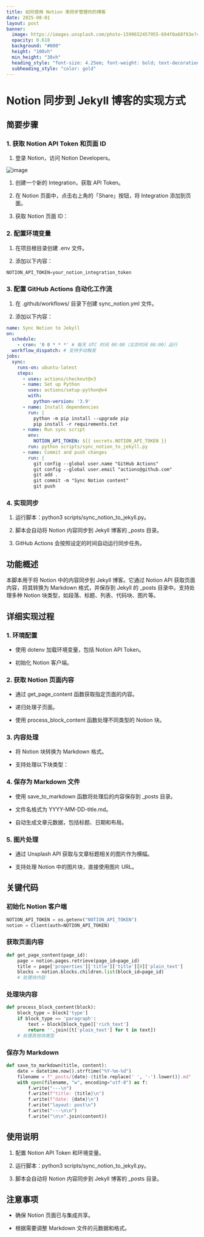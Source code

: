 ```yaml
---
title: 如何使用 Notion 来同步管理你的博客
date: 2025-08-01
layout: post
banner:
  image: https://images.unsplash.com/photo-1599652457955-694f0a68f93e?crop=entropy&cs=tinysrgb&fit=max&fm=jpg&ixid=M3w2OTIwMzJ8MHwxfHJhbmRvbXx8fHx8fHx8fDE3NTQwMzcxNTR8&ixlib=rb-4.1.0&q=80&w=1080
  opacity: 0.618
  background: "#000"
  height: "100vh"
  min_height: "38vh"
  heading_style: "font-size: 4.25em; font-weight: bold; text-decoration: underline"
  subheading_style: "color: gold"
---
```


# Notion 同步到 Jekyll 博客的实现方式

## 简要步骤

### 1. 获取 Notion API Token 和页面 ID

1. 登录 Notion，访问 Notion Developers。

![image](https://prod-files-secure.s3.us-west-2.amazonaws.com/a7a0cc5a-89b9-4cda-8686-1fba0ca52f40/d19c1afe-dea5-4312-9333-786b0ba83054/image.png?X-Amz-Algorithm=AWS4-HMAC-SHA256&X-Amz-Content-Sha256=UNSIGNED-PAYLOAD&X-Amz-Credential=ASIAZI2LB466WGXMSS4Y%2F20250801%2Fus-west-2%2Fs3%2Faws4_request&X-Amz-Date=20250801T083234Z&X-Amz-Expires=3600&X-Amz-Security-Token=IQoJb3JpZ2luX2VjEMD%2F%2F%2F%2F%2F%2F%2F%2F%2F%2FwEaCXVzLXdlc3QtMiJHMEUCIHrjkk%2Fw4NIiHb66t6HYh8knHgB0FoyzoHZrt2DPA3rGAiEA4XBo4VCY8qdTRE26K9JYtV3FttkIeadi3LZaVG3zpIgqiAQI6f%2F%2F%2F%2F%2F%2F%2F%2F%2F%2FARAAGgw2Mzc0MjMxODM4MDUiDEsxC%2FDVpdZO1gMKwCrcA%2FgWgBbdJ1O6I1WfMcXivPEeg9K66lfklf66j10zwpZSDNaKYcQFhlm2FJk0DY3ikIIrbNist1UzTc4n0OXyAv%2BxFwMTK2FQu2Ctg37KOEPAeXdn6839hSRfPxONx6gknSrINs%2FPkASIi%2FuwYH67miQYVHchZK1bpUSxcI0DApYgFVgkbpUhuVGtSD7Pqkf72FvWbFE59yxigROPhEXwmN1Z7Dg%2Bopfen2LtTjw1VqDhp6LD9THz0BMKjC%2BMNMJePJRzs0jBwolbSkYprP%2BWXSCMo0RHBTkcMwPOyskX04OdeWEf6UESztJUJRRBAMGdSM9%2Fvr4k8cj8hXs6fbO7rY0pZqtqriBlCBZxLFA1wOZqxQCL7B5tmK8aq9M9GAj2ApV12zIPQBsjjznI5xmkB3R3UtpRYLm2%2Fz2Cuh1lO8%2FMcGJG8yzH%2B3jH76ai8n86TAR5h%2FA0G3FupZRF9KLo2j9CVcxddmJm3lchqT7%2BA0cgvXyW5%2BnLpYdWysCqHg%2B6GO2TZmt6zEDU5r1zEEXdbTd7dsRVHciA9ZgDXsJkwk%2FA5xMyw4oL1dRuTqVSok05FjZlEJL3aGC3DaG%2BMG4%2BgJfiX9TIy4fWLIqUCRhEQbJJ%2B5FM3qdwpCwPz35RMPTsscQGOqUBFNF6iWe0dPE%2FpFRKwuYF3jBLOW%2FReBBVjRJ0boujdJRxqRFIKG1nr9bskiQH3BllSndfDuemkqdadUm8wI24diVQqFjCCQioBCIXeBC1DuQD4zGLKGY6pPyUrZO2a23CULfxGejSy87HqJ%2BHeut1uIaesHGkpv9cM8QLPOdQXFMBXwdPMDvGyYY1eElFPwLhdwjJqoTbAOHcTVnbdExAiAEK3NlV&X-Amz-Signature=96348e710f7602139f104e07bb43fabb2f98ee40049c9ddac82283ac780bc7b5&X-Amz-SignedHeaders=host&x-amz-checksum-mode=ENABLED&x-id=GetObject)

1. 创建一个新的 Integration，获取 API Token。

1. 在 Notion 页面中，点击右上角的「Share」按钮，将 Integration 添加到页面。

1. 获取 Notion 页面 ID：


### 2. 配置环境变量

1. 在项目根目录创建 .env 文件。

1. 添加以下内容：

```javascript
NOTION_API_TOKEN=your_notion_integration_token
```

### 3. 配置 GitHub Actions 自动化工作流

1. 在 .github/workflows/ 目录下创建 sync_notion.yml 文件。

1. 添加以下内容：

```yaml
name: Sync Notion to Jekyll
on:
  schedule:
    - cron: '0 0 * * *' # 每天 UTC 时间 00:00（北京时间 08:00）运行
  workflow_dispatch: # 支持手动触发
jobs:
  sync:
    runs-on: ubuntu-latest
    steps:
      - uses: actions/checkout@v3
      - name: Set up Python
        uses: actions/setup-python@v4
        with:
          python-version: '3.9'
      - name: Install dependencies
        run: |
          python -m pip install --upgrade pip
          pip install -r requirements.txt
      - name: Run sync script
        env:
          NOTION_API_TOKEN: ${{ secrets.NOTION_API_TOKEN }}
        run: python scripts/sync_notion_to_jekyll.py
      - name: Commit and push changes
        run: |
          git config --global user.name "GitHub Actions"
          git config --global user.email "actions@github.com"
          git add .
          git commit -m "Sync Notion content"
          git push
```

### 4. 实现同步

1. 运行脚本：python3 scripts/sync_notion_to_jekyll.py。

1. 脚本会自动将 Notion 内容同步到 Jekyll 博客的 _posts 目录。

1. GitHub Actions 会按照设定的时间自动运行同步任务。

## 功能概述

本脚本用于将 Notion 中的内容同步到 Jekyll 博客。它通过 Notion API 获取页面内容，将其转换为 Markdown 格式，并保存到 Jekyll 的 _posts 目录中。支持处理多种 Notion 块类型，如段落、标题、列表、代码块、图片等。

## 详细实现过程

### 1. 环境配置

- 使用 dotenv 加载环境变量，包括 Notion API Token。

- 初始化 Notion 客户端。

### 2. 获取 Notion 页面内容

- 通过 get_page_content 函数获取指定页面的内容。

- 递归处理子页面。

- 使用 process_block_content 函数处理不同类型的 Notion 块。

### 3. 内容处理

- 将 Notion 块转换为 Markdown 格式。

- 支持处理以下块类型：


### 4. 保存为 Markdown 文件

- 使用 save_to_markdown 函数将处理后的内容保存到 _posts 目录。

- 文件名格式为 YYYY-MM-DD-title.md。

- 自动生成文章元数据，包括标题、日期和布局。

### 5. 图片处理

- 通过 Unsplash API 获取与文章标题相关的图片作为横幅。

- 支持处理 Notion 中的图片块，直接使用图片 URL。

## 关键代码

### 初始化 Notion 客户端

```python
NOTION_API_TOKEN = os.getenv("NOTION_API_TOKEN")
notion = Client(auth=NOTION_API_TOKEN)
```

### 获取页面内容

```python
def get_page_content(page_id):
    page = notion.pages.retrieve(page_id=page_id)
    title = page['properties']['title']['title'][0]['plain_text']
    blocks = notion.blocks.children.list(block_id=page_id)
    # 处理块内容
```

### 处理块内容

```python
def process_block_content(block):
    block_type = block['type']
    if block_type == 'paragraph':
        text = block[block_type]['rich_text']
        return ''.join([t['plain_text'] for t in text])
    # 处理其他块类型
```

### 保存为 Markdown

```python
def save_to_markdown(title, content):
    date = datetime.now().strftime("%Y-%m-%d")
    filename = f"_posts/{date}-{title.replace(' ', '-').lower()}.md"
    with open(filename, "w", encoding="utf-8") as f:
        f.write("---\n")
        f.write(f"title: {title}\n")
        f.write(f"date: {date}\n")
        f.write("layout: post\n")
        f.write("---\n\n")
        f.write("\n\n".join(content))
```

## 使用说明

1. 配置 Notion API Token 和环境变量。

1. 运行脚本：python3 scripts/sync_notion_to_jekyll.py。

1. 脚本会自动将 Notion 内容同步到 Jekyll 博客的 _posts 目录。

## 注意事项

- 确保 Notion 页面已与集成共享。

- 根据需要调整 Markdown 文件的元数据和格式。